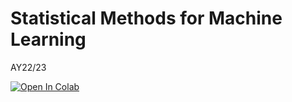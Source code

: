 # Statistical Methods for Machine Learning
AY22/23

[![Open In Colab](https://colab.research.google.com/assets/colab-badge.svg)](https://colab.research.google.com/drive/1_4hF2ZanbHTCjV_U0ZoJMZmNY22i3Vw8#scrollTo=Xkmq8pgCYbyi)
